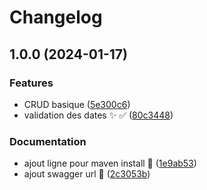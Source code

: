 # Changelog

## 1.0.0 (2024-01-17)


### Features

* CRUD basique ([5e300c6](https://github.com/kumojin-happyning/happyning-backend/commit/5e300c6550f1139aae2a8cdc2095e778e1165d79))
* validation des dates :sparkles: :white_check_mark: ([80c3448](https://github.com/kumojin-happyning/happyning-backend/commit/80c3448fb09ebef6f524739c25918f6e606ec60e))


### Documentation

* ajout ligne pour maven install :memo: ([1e9ab53](https://github.com/kumojin-happyning/happyning-backend/commit/1e9ab5327bd69990d5c173a3cc3e7b08e5090296))
* ajout swagger url :memo: ([2c3053b](https://github.com/kumojin-happyning/happyning-backend/commit/2c3053bc7e8e09f292881142340233d829beefb7))
